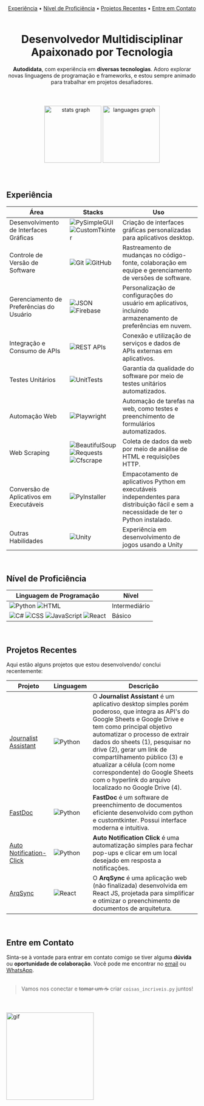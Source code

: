 <div align="center">
    <a href="#experiência">Experiência</a> •
    <a href="#nível-de-proficiência">Nível de Proficiência</a> • 
    <a href="#projetos-recentes">Projetos Recentes</a> • 
    <a href="#entre-em-contato">Entre em Contato</a>
</div>
<br>

<div align="center">
    <h1>Desenvolvedor Multidisciplinar Apaixonado por Tecnologia</h1>
</div>
<div align="center">
    <p><b>Autodidata</b>, com experiência em <b>diversas tecnologias</b>. Adoro explorar novas linguagens de programação e frameworks, e estou sempre animado para trabalhar em projetos desafiadores.</p>
</div>
<br>

###

<div align="center">
  <img src="https://github-readme-stats.vercel.app/api?username=GustavoRosas-Dev&locale=pt-br&title_color=008afc&show_icons=true&theme=github_dark" height="150" alt="stats graph"  />
  <img src="https://github-readme-stats.vercel.app/api/top-langs?username=GustavoRosas-Dev&locale=pt-br&title_color=008afc&hide_title=false&layout=compact&card_width=320&langs_count=5&theme=github_dark&hide_border=false&order=2" height="150" alt="languages graph"  />
</div>

###

<br>

## Experiência

| Área | Stacks                         | Uso                                              |
| ------------------- | ------------------------------ | ------------------------------------------------------ |
| Desenvolvimento de Interfaces Gráficas | ![PySimpleGUI](https://img.shields.io/badge/PySimpleGUI-%236DB33F?style=for-the-badge&logo=python&logoColor=FFD43B) ![CustomTkinter](https://img.shields.io/badge/CustomTkinter-%239B4F96?style=for-the-badge&logo=python&logoColor=323330)              | Criação de interfaces gráficas personalizadas para aplicativos desktop.|
| Controle de Versão de Software | ![Git](https://img.shields.io/badge/Git-%23F05032?style=for-the-badge&logo=git&logoColor=FFD43B) ![GitHub](https://img.shields.io/badge/GitHub-%23181717?style=for-the-badge&logo=github&logoColor=FFD43B)         | Rastreamento de mudanças no código-fonte, colaboração em equipe e gerenciamento de versões de software.        |
| Gerenciamento de Preferências do Usuário | ![JSON](https://img.shields.io/badge/JSON-%23000000?style=for-the-badge&logo=json&logoColor=FFD43B) ![Firebase](https://img.shields.io/badge/Firebase-%23FFCA28?style=for-the-badge&logo=firebase&logoColor=black)        | Personalização de configurações do usuário em aplicativos, incluindo armazenamento de preferências em nuvem.   |
| Integração e Consumo de APIs | ![REST APIs](https://img.shields.io/badge/REST%20APIs-%232669B5?style=for-the-badge&logo=api&logoColor=FFD43B)               | Conexão e utilização de serviços e dados de APIs externas em aplicativos.  |
| Testes Unitários  | ![UnitTests](https://img.shields.io/badge/UnitTests-%23000000?style=for-the-badge&logo=python&logoColor=FFD43B)             | Garantia da qualidade do software por meio de testes unitários automatizados.      |
| Automação Web  | ![Playwright](https://img.shields.io/badge/Playwright-%23000000?style=for-the-badge&logo=playwright&logoColor=FFD43B)             | Automação de tarefas na web, como testes e preenchimento de formulários automatizados.      |
| Web Scraping  | ![BeautifulSoup](https://img.shields.io/badge/BeautifulSoup-%234285D6?style=for-the-badge&logo=python&logoColor=FFD43B) ![Requests](https://img.shields.io/badge/Requests-%23000000?style=for-the-badge&logo=python&logoColor=FFD43B) ![Cfscrape](https://img.shields.io/badge/Cfscrape-%23000000?style=for-the-badge&logo=python&logoColor=FFD43B)             | Coleta de dados da web por meio de análise de HTML e requisições HTTP.      |
| Conversão de Aplicativos em Executáveis | ![PyInstaller](https://img.shields.io/badge/PyInstaller-%23000000?style=for-the-badge&logo=python&logoColor=FFD43B)               | Empacotamento de aplicativos Python em executáveis independentes para distribuição fácil e sem a necessidade de ter o Python instalado.      |
| Outras Habilidades  | ![Unity](https://img.shields.io/badge/Unity-%23000000?style=for-the-badge&logo=unity&logoColor=FF4088)             | Experiência em desenvolvimento de jogos usando a Unity      |


<br>

## Nível de Proficiência

| Linguagem de Programação   | Nível    |
| -------------------------- | -------- |
| ![Python](https://img.shields.io/badge/Python-%233776AB?style=for-the-badge&logo=python&logoColor=FFD43B) ![HTML](https://img.shields.io/badge/HTML-%23E34F26?style=for-the-badge&logo=html5&logoColor=FFD43B)                     | Intermediário |
| ![C#](https://img.shields.io/badge/C%23-%23239120?style=for-the-badge&logo=csharp&logoColor=61DAFB) ![CSS](https://img.shields.io/badge/CSS-%231572B6?style=for-the-badge&logo=css3&logoColor=FFD43B) ![JavaScript](https://img.shields.io/badge/JavaScript-%23F7DF1E?style=for-the-badge&logo=javascript&logoColor=323330) ![React](https://img.shields.io/badge/React-%2361DAFB?style=for-the-badge&logo=react&logoColor=323330) | Básico |

<br>

## Projetos Recentes

Aqui estão alguns projetos que estou desenvolvendo/ conclui recentemente:

| Projeto | Linguagem | Descrição |
| ------- | --------- | --------- |
| [Journalist Assistant](https://github.com/GustavoRosas-Dev/journalist-assistant) | ![Python](https://img.shields.io/badge/Python-%233776AB?style=for-the-badge&logo=python&logoColor=FFD43B) | O <b>Journalist Assistant</b> é um aplicativo desktop simples porém poderoso, que integra as API's do Google Sheets e Google Drive e tem como principal objetivo automatizar o processo de extrair dados do sheets (1), pesquisar no drive (2), gerar um link de compartilhamento público (3) e atualizar a célula (com nome correspondente) do Google Sheets com o hyperlink do arquivo localizado no Google Drive (4). |
| [FastDoc](https://github.com/GustavoRosas-Dev/fastdoc) |  ![Python](https://img.shields.io/badge/Python-%233776AB?style=for-the-badge&logo=python&logoColor=FFD43B) | <b>FastDoc</b> é um software de preenchimento de documentos eficiente desenvolvido com python e customtkinter. Possui interface moderna e intuitiva. |
| [Auto Notification-Click](https://github.com/GustavoRosas-Dev/auto_notification-click) |  ![Python](https://img.shields.io/badge/Python-%233776AB?style=for-the-badge&logo=python&logoColor=FFD43B) | <b>Auto Notification Click</b> é uma automatização simples para fechar pop-ups e clicar em um local desejado em resposta a notificações. |
| [ArqSync](https://github.com/GustavoRosas-Dev/arqsync) |  ![React](https://img.shields.io/badge/React-%2361DAFB?style=for-the-badge&logo=react&logoColor=323330) | O <b>ArqSync</b> é uma aplicação web (não finalizada) desenvolvida em React JS, projetada para simplificar e otimizar o preenchimento de documentos de arquitetura. |

<br>

## Entre em Contato
Sinta-se à vontade para entrar em contato comigo se tiver alguma <b>dúvida</b> ou <b>oportunidade de colaboração</b>. Você pode me encontrar no [email](mailto:python.dev.br@gmail.com) ou [WhatsApp](https://api.whatsapp.com/send?phone=11966593807).
<br><br>
> Vamos nos conectar e ~~tomar um ☕~~ criar `coisas_incriveis.py` juntos! 

<br><br>
<img src="https://i.imgur.com/s3ZeqUv.png" alt="gif" width="230" />
